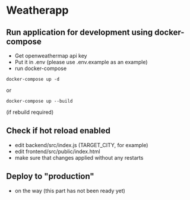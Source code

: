 # Weatherapp
## Run application for development using docker-compose
- Get openweathermap api key
- Put it in .env (please use .env.example as an example)
- run docker-compose
```
docker-compose up -d
```
or
```
docker-compose up --build
```
(if rebuild required)

## Check if hot reload enabled

- edit backend/src/index.js (TARGET_CITY, for example)
- edit frontend/src/public/index.html 
- make sure that changes applied without any restarts

## Deploy to  "production"

- on the way (this part has not been ready yet)

